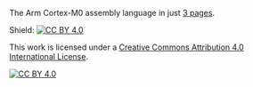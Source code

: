 The Arm Cortex-M0 assembly language in just [3 pages](https://github.com/mcesar-rlacruz/Cortex-M0-assembly-cheat-sheet/blob/main/Cortex-M0_assembly_cheat_sheet.pdf).



Shield: [![CC BY 4.0][cc-by-shield]][cc-by]

This work is licensed under a
[Creative Commons Attribution 4.0 International License][cc-by].

[![CC BY 4.0][cc-by-image]][cc-by]

[cc-by]: http://creativecommons.org/licenses/by/4.0/
[cc-by-image]: https://i.creativecommons.org/l/by/4.0/88x31.png
[cc-by-shield]: https://img.shields.io/badge/License-CC%20BY%204.0-lightgrey.svg
